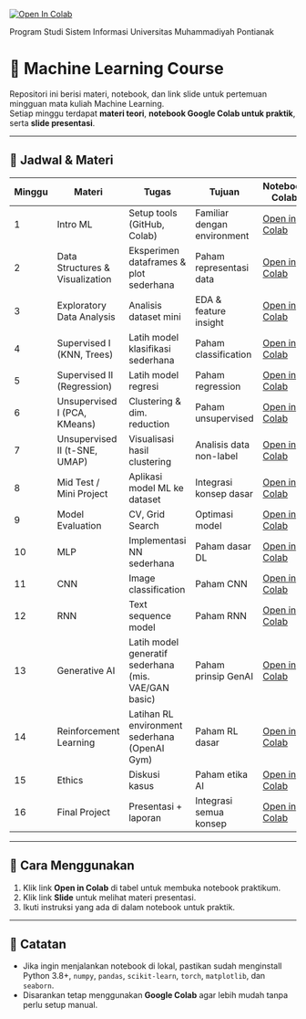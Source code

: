 [![Open In Colab](https://colab.research.google.com/assets/colab-badge.svg)](https://colab.research.google.com/github/izhanugr/ml-umpontianak/blob/main/Minggu2_DataStructures_Visualization.ipynb)

Program Studi Sistem Informasi
Universitas Muhammadiyah Pontianak

# 📘 Machine Learning Course

Repositori ini berisi materi, notebook, dan link slide untuk pertemuan mingguan mata kuliah Machine Learning.  
Setiap minggu terdapat **materi teori**, **notebook Google Colab untuk praktik**, serta **slide presentasi**.

---

## 📅 Jadwal & Materi

| Minggu | Materi | Tugas | Tujuan | Notebook Colab | Slide |
|--------|--------|-------|--------|----------------|-------|
| 1 | Intro ML | Setup tools (GitHub, Colab) | Familiar dengan environment | [Open in Colab](YOUR_COLAB_LINK_M1) | [Slide](YOUR_SLIDE_LINK_M1) |
| 2 | Data Structures & Visualization | Eksperimen dataframes & plot sederhana | Paham representasi data | [Open in Colab](YOUR_COLAB_LINK_M2) | [Slide](YOUR_SLIDE_LINK_M2) |
| 3 | Exploratory Data Analysis | Analisis dataset mini | EDA & feature insight | [Open in Colab](YOUR_COLAB_LINK_M3) | [Slide](YOUR_SLIDE_LINK_M3) |
| 4 | Supervised I (KNN, Trees) | Latih model klasifikasi sederhana | Paham classification | [Open in Colab](YOUR_COLAB_LINK_M4) | [Slide](YOUR_SLIDE_LINK_M4) |
| 5 | Supervised II (Regression) | Latih model regresi | Paham regression | [Open in Colab](YOUR_COLAB_LINK_M5) | [Slide](YOUR_SLIDE_LINK_M5) |
| 6 | Unsupervised I (PCA, KMeans) | Clustering & dim. reduction | Paham unsupervised | [Open in Colab](YOUR_COLAB_LINK_M6) | [Slide](YOUR_SLIDE_LINK_M6) |
| 7 | Unsupervised II (t-SNE, UMAP) | Visualisasi hasil clustering | Analisis data non-label | [Open in Colab](YOUR_COLAB_LINK_M7) | [Slide](YOUR_SLIDE_LINK_M7) |
| 8 | Mid Test / Mini Project | Aplikasi model ML ke dataset | Integrasi konsep dasar | [Open in Colab](YOUR_COLAB_LINK_M8) | [Slide](YOUR_SLIDE_LINK_M8) |
| 9 | Model Evaluation | CV, Grid Search | Optimasi model | [Open in Colab](YOUR_COLAB_LINK_M9) | [Slide](YOUR_SLIDE_LINK_M9) |
| 10 | MLP | Implementasi NN sederhana | Paham dasar DL | [Open in Colab](YOUR_COLAB_LINK_M10) | [Slide](YOUR_SLIDE_LINK_M10) |
| 11 | CNN | Image classification | Paham CNN | [Open in Colab](YOUR_COLAB_LINK_M11) | [Slide](YOUR_SLIDE_LINK_M11) |
| 12 | RNN | Text sequence model | Paham RNN | [Open in Colab](YOUR_COLAB_LINK_M12) | [Slide](YOUR_SLIDE_LINK_M12) |
| 13 | Generative AI | Latih model generatif sederhana (mis. VAE/GAN basic) | Paham prinsip GenAI | [Open in Colab](YOUR_COLAB_LINK_M13) | [Slide](YOUR_SLIDE_LINK_M13) |
| 14 | Reinforcement Learning | Latihan RL environment sederhana (OpenAI Gym) | Paham RL dasar | [Open in Colab](YOUR_COLAB_LINK_M14) | [Slide](YOUR_SLIDE_LINK_M14) |
| 15 | Ethics | Diskusi kasus | Paham etika AI | [Open in Colab](YOUR_COLAB_LINK_M15) | [Slide](YOUR_SLIDE_LINK_M15) |
| 16 | Final Project | Presentasi + laporan | Integrasi semua konsep | [Open in Colab](YOUR_COLAB_LINK_M16) | [Slide](YOUR_SLIDE_LINK_M16) |

---

## 🚀 Cara Menggunakan
1. Klik link **Open in Colab** di tabel untuk membuka notebook praktikum.
2. Klik link **Slide** untuk melihat materi presentasi.
3. Ikuti instruksi yang ada di dalam notebook untuk praktik.

---

## 📌 Catatan
- Jika ingin menjalankan notebook di lokal, pastikan sudah menginstall Python 3.8+, `numpy`, `pandas`, `scikit-learn`, `torch`, `matplotlib`, dan `seaborn`.
- Disarankan tetap menggunakan **Google Colab** agar lebih mudah tanpa perlu setup manual.

